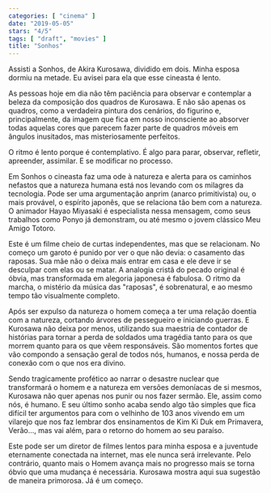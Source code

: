 ```yaml
---
categories: [ "cinema" ]
date: "2019-05-05"
stars: "4/5"
tags: [ "draft", "movies" ]
title: "Sonhos"
---
```

Assisti a Sonhos, de Akira Kurosawa, dividido em dois. Minha esposa
dormiu na metade. Eu avisei para ela que esse cineasta é lento.

As pessoas hoje em dia não têm paciência para observar e contemplar
a beleza da composição dos quadros de Kurosawa. E não são apenas
os quadros, como a verdadeira pintura dos cenários, do figurino e,
principalmente, da imagem que fica em nosso inconsciente ao absorver
todas aquelas cores que parecem fazer parte de quadros móveis em ângulos
inusitados, mas misteriosamente perfeitos.

O ritmo é lento porque é contemplativo. É algo para parar, observar,
refletir, apreender, assimilar. E se modificar no processo.

Em Sonhos o cineasta faz uma ode à natureza e alerta para os caminhos
nefastos que a natureza humana está nos levando com os milagres da
tecnologia. Pode ser uma argumentação anprim (anarco primitivista) ou,
o mais provável, o espírito japonês, que se relaciona tão bem com
a natureza. O animador Hayao Miyasaki é especialista nessa mensagem,
como seus trabalhos como Ponyo já demonstram, ou até mesmo o jovem
clássico Meu Amigo Totoro.

Este é um filme cheio de curtas independentes, mas que se relacionam. No
começo um garoto é punido por ver o que não devia: o casamento das
raposas. Sua mãe não o deixa mais entrar em casa e ele deve ir se
desculpar com elas ou se matar. A analogia cristã do pecado original
é óbvia, mas transformada em alegoria japonesa é fabulosa. O ritmo
da marcha, o mistério da música das "raposas", é sobrenatural, e ao
mesmo tempo tão visualmente completo.

Após ser expulso da natureza o homem começa a ter uma relação doentia
com a natureza, cortando árvores de pessegueiro e iniciando guerras. E
Kurosawa não deixa por menos, utilizando sua maestria de contador de
histórias para tornar a perda de soldados uma tragédia tanto para os
que morrem quanto para os que vêem responsáveis. São momentos fortes
que vão compondo a sensação geral de todos nós, humanos, e nossa
perda de conexão com o que nos era divino.

Sendo tragicamente profético ao narrar o desastre nuclear que
transformará o homem e a natureza em versões demoníacas de si mesmos,
Kurosawa não quer apenas nos punir ou nos fazer sermão. Ele, assim como
nós, é humano. E seu último sonho acaba sendo algo tão simples que
fica difícil ter argumentos para com o velhinho de 103 anos vivendo em um
vilarejo que nos faz lembrar dos ensinamentos de Kim Ki Duk em Primavera,
Verão..., mas vai além, para o retorno do homem ao seu paraíso.

Este pode ser um diretor de filmes lentos para minha esposa e a juventude
eternamente conectada na internet, mas ele nunca será irrelevante. Pelo
contrário, quanto mais o Homem avança mais no progresso mais se torna
óbvio que uma mudança é necessária. Kurosawa mostra aqui sua sugestão
de maneira primorosa. Já é um começo.
